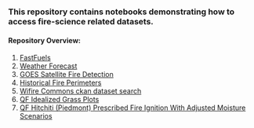 <h3> This repository contains notebooks demonstrating how to access fire-science related datasets.</h3>


<h4>Repository Overview:</h4>
<ol><a href='https://github.com/BurnPro3D/data-api-notebooks/blob/main/access_fastfuels_data.ipynb'><li>FastFuels</li></a>
    <a href='https://github.com/BurnPro3D/data-api-notebooks/blob/main/access-weather-forecast-data.ipynb'><li>Weather Forecast</li></a>
    <a href='https://github.com/BurnPro3D/data-api-notebooks/blob/main/access-GOES-alerts-data.ipynb'><li>GOES Satellite Fire Detection</li></a>
    <a href='https://github.com/BurnPro3D/data-api-notebooks/blob/main/access-historical-fire-perimeter-data.ipynb'><li>Historical Fire Perimeters</li></a>
    <a href='https://github.com/BurnPro3D/data-api-notebooks/blob/main/ckan-api.ipynb'><li>Wifire Commons ckan dataset search</li></a>
    <a href='https://github.com/BurnPro3D/data-api-notebooks/blob/main/access-QuicFire-QF-Idealized-Grass-Plots-data.ipynb'><li>QF Idealized Grass Plots</li></a>
    <a href='https://github.com/BurnPro3D/data-api-notebooks/blob/main/access-QuicFire-QF-Hitchiti-Piedmont-Prescribed-Fire-Ignition-With-Adjusted-Moisture-Scenarios-data.ipynb'><li>QF Hitchiti (Piedmont) Prescribed Fire Ignition With Adjusted Moisture Scenarios </li></a>


    
    
    
   

   